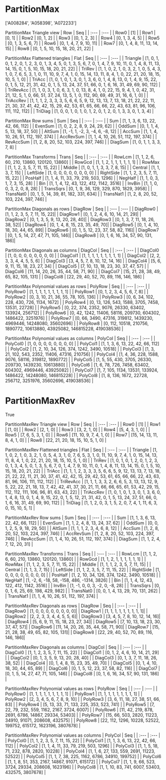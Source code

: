 # PartitionMax
['A008284', 'A058398', 'A072233']

PartitionMax Triangle view
|  Row   |  Seq   |
| :---   |  :---  |
| Row0 | [1] |
| Row1 | [0, 1] |
| Row2 | [0, 1, 2] |
| Row3 | [0, 1, 2, 3] |
| Row4 | [0, 1, 3, 4, 5] |
| Row5 | [0, 1, 3, 5, 6, 7] |
| Row6 | [0, 1, 4, 7, 9, 10, 11] |
| Row7 | [0, 1, 4, 8, 11, 13, 14, 15] |
| Row8 | [0, 1, 5, 10, 15, 18, 20, 21, 22] |

PartitionMax Flattened triangles
| Flat      |  Seq  |
| :---      | :---  |
| Triangle  | [1, 0, 1, 0, 1, 2, 0, 1, 2, 3, 0, 1, 3, 4, 5, 0, 1, 3, 5, 6, 7, 0, 1, 4, 7, 9, 10, 11, 0, 1, 4, 8, 11, 13, 14, 15, 0, 1, 5, 10, 15, 18, 20, 21, 22] |
| TriRev    | [1, 1, 0, 2, 1, 0, 3, 2, 1, 0, 5, 4, 3, 1, 0, 7, 6, 5, 3, 1, 0, 11, 10, 9, 7, 4, 1, 0, 15, 14, 13, 11, 8, 4, 1, 0, 22, 21, 20, 18, 15, 10, 5, 1, 0] |
| TriAcc    | [1, 0, 1, 0, 1, 3, 0, 1, 3, 6, 0, 1, 4, 8, 13, 0, 1, 4, 9, 15, 22, 0, 1, 5, 12, 21, 31, 42, 0, 1, 5, 13, 24, 37, 51, 66, 0, 1, 6, 16, 31, 49, 69, 90, 112] |
| TriRevAcc | [1, 1, 0, 3, 1, 0, 6, 3, 1, 0, 13, 8, 4, 1, 0, 22, 15, 9, 4, 1, 0, 42, 31, 21, 12, 5, 1, 0, 66, 51, 37, 24, 13, 5, 1, 0, 112, 90, 69, 49, 31, 16, 6, 1, 0] |
| TriAccRev | [1, 1, 1, 2, 3, 3, 3, 5, 6, 6, 5, 9, 12, 13, 13, 7, 13, 18, 21, 22, 22, 11, 21, 30, 37, 41, 42, 42, 15, 29, 42, 53, 61, 65, 66, 66, 22, 43, 63, 81, 96, 106, 111, 112, 112] |
| TriDiag   | [1, 0, 0, 1, 0, 1, 0, 1, 2, 0, 1, 2, 0, 1, 3, 3, 0, 1, 3, 4] |

PartitionMax Row sums
| Sum       |   Seq  |
| :---      |  :---  |
| Sum       | [1, 1, 3, 6, 13, 22, 42, 66, 112] |
| EvenSum   | [1, 0, 2, 2, 8, 9, 24, 29, 62] |
| OddSum    | [0, 1, 1, 4, 5, 13, 18, 37, 50] |
| AltSum    | [1, -1, 1, -2, 3, -4, 6, -8, 12] |
| AccSum    | [1, 1, 4, 10, 26, 51, 112, 197, 374] |
| AccRevSum | [1, 1, 4, 10, 26, 51, 112, 197, 374] |
| RevAccSum | [1, 2, 8, 20, 52, 103, 224, 397, 746] |
| DiagSum   | [1, 0, 1, 1, 3, 3, 7, 8] |

PartitionMax Transforms
| Trans     |   Seq  |
| :---      |  :---  |
| RowLcm    | [1, 1, 2, 6, 60, 210, 13860, 120120, 13860] |
| RowGcd    | [1, 1, 2, 1, 1, 1, 1, 1, 1] |
| RowMax    | [1, 1, 2, 3, 5, 7, 11, 15, 22] |
| Middle    | [1, 0, 1, 1, 3, 3, 7, 8, 15] |
| Central   | [1, 1, 3, 7, 15] |
| LeftSide  | [1, 0, 0, 0, 0, 0, 0, 0, 0] |
| RightSide | [1, 1, 2, 3, 5, 7, 11, 15, 22] |
| PosHalf   | [1, 1, 4, 11, 33, 79, 219, 503, 1296] |
| NegHalf   | [1, 1, 0, 3, 1, 7, 3, 15, 28] |
| Bin       | [1, 1, 4, 12, 43, 122, 412, 1142, 3516] |
| InvBin    | [1, 1, 0, 0, 3, 2, 0, 8, 28] |
| TransSqrs | [0, 1, 9, 36, 129, 329, 870, 1829, 3958] |
| TransNat0 | [0, 1, 5, 14, 39, 81, 182, 331, 634] |
| TransNat1 | [1, 2, 8, 20, 52, 103, 224, 397, 746] |

PartitionMax Diagonals as rows
| DiagRow  |   Seq  |
| :---     |  :---  |
| DiagRow0 | [1, 1, 2, 3, 5, 7, 11, 15, 22]|
| DiagRow1 | [0, 1, 2, 4, 6, 10, 14, 21, 29]|
| DiagRow2 | [0, 1, 3, 5, 9, 13, 20, 28, 40]|
| DiagRow3 | [0, 1, 3, 7, 11, 18, 26, 38, 52]|
| DiagRow4 | [0, 1, 4, 8, 15, 23, 35, 49, 70]|
| DiagRow5 | [0, 1, 4, 10, 18, 30, 44, 65, 89]|
| DiagRow6 | [0, 1, 5, 12, 23, 37, 58, 82, 116]|
| DiagRow7 | [0, 1, 5, 14, 27, 47, 71, 105, 146]|
| DiagRow8 | [0, 1, 6, 16, 34, 57, 90, 131, 186]|

PartitionMax Diagonals as columns
| DiagCol  |   Seq  |
| :---     |  :---  |
| DiagCol0 | [1, 0, 0, 0, 0, 0, 0, 0, 0] |
| DiagCol1 | [1, 1, 1, 1, 1, 1, 1, 1, 1] |
| DiagCol2 | [2, 2, 3, 3, 4, 4, 5, 5, 6] |
| DiagCol3 | [3, 4, 5, 7, 8, 10, 12, 14, 16] |
| DiagCol4 | [5, 6, 9, 11, 15, 18, 23, 27, 34] |
| DiagCol5 | [7, 10, 13, 18, 23, 30, 37, 47, 57] |
| DiagCol6 | [11, 14, 20, 26, 35, 44, 58, 71, 90] |
| DiagCol7 | [15, 21, 28, 38, 49, 65, 82, 105, 131] |
| DiagCol8 | [22, 29, 40, 52, 70, 89, 116, 146, 186] |

PartitionMax Polynomial values as rows
| PolyRow  |   Seq  |
| :---     |  :---  |
| PolyRow0 | [1, 1, 1, 1, 1, 1, 1, 1, 1] |
| PolyRow1 | [0, 1, 2, 3, 4, 5, 6, 7, 8] |
| PolyRow2 | [0, 3, 10, 21, 36, 55, 78, 105, 136] |
| PolyRow3 | [0, 6, 34, 102, 228, 430, 726, 1134, 1672] |
| PolyRow4 | [0, 13, 126, 543, 1588, 3705, 7458, 13531, 22728] |
| PolyRow5 | [0, 22, 374, 2352, 9076, 26330, 63402, 133924, 256712] |
| PolyRow6 | [0, 42, 1242, 11406, 58116, 209730, 604302, 1486422, 3251976] |
| PolyRow7 | [0, 66, 3490, 47316, 319812, 1439230, 4969446, 14248080, 35602696] |
| PolyRow8 | [0, 112, 10518, 210756, 1890772, 10613880, 43925082, 146815228, 419038536] |

PartitionMax Polynomial values as columns
| PolyCol  |   Seq  |
| :---     |  :---  |
| PolyCol0 | [1, 0, 0, 0, 0, 0, 0, 0, 0] |
| PolyCol1 | [1, 1, 3, 6, 13, 22, 42, 66, 112] |
| PolyCol2 | [1, 2, 10, 34, 126, 374, 1242, 3490, 10518] |
| PolyCol3 | [1, 3, 21, 102, 543, 2352, 11406, 47316, 210756] |
| PolyCol4 | [1, 4, 36, 228, 1588, 9076, 58116, 319812, 1890772] |
| PolyCol5 | [1, 5, 55, 430, 3705, 26330, 209730, 1439230, 10613880] |
| PolyCol6 | [1, 6, 78, 726, 7458, 63402, 604302, 4969446, 43925082] |
| PolyCol7 | [1, 7, 105, 1134, 13531, 133924, 1486422, 14248080, 146815228] |
| PolyCol8 | [1, 8, 136, 1672, 22728, 256712, 3251976, 35602696, 419038536] |

# PartitionMaxRev
True

PartitionMaxRev Triangle view
|  Row   |  Seq   |
| :---   |  :---  |
| Row0 | [1] |
| Row1 | [1, 0] |
| Row2 | [2, 1, 0] |
| Row3 | [3, 2, 1, 0] |
| Row4 | [5, 4, 3, 1, 0] |
| Row5 | [7, 6, 5, 3, 1, 0] |
| Row6 | [11, 10, 9, 7, 4, 1, 0] |
| Row7 | [15, 14, 13, 11, 8, 4, 1, 0] |
| Row8 | [22, 21, 20, 18, 15, 10, 5, 1, 0] |

PartitionMaxRev Flattened triangles
| Flat      |  Seq  |
| :---      | :---  |
| Triangle  | [1, 1, 0, 2, 1, 0, 3, 2, 1, 0, 5, 4, 3, 1, 0, 7, 6, 5, 3, 1, 0, 11, 10, 9, 7, 4, 1, 0, 15, 14, 13, 11, 8, 4, 1, 0, 22, 21, 20, 18, 15, 10, 5, 1, 0] |
| TriRev    | [1, 0, 1, 0, 1, 2, 0, 1, 2, 3, 0, 1, 3, 4, 5, 0, 1, 3, 5, 6, 7, 0, 1, 4, 7, 9, 10, 11, 0, 1, 4, 8, 11, 13, 14, 15, 0, 1, 5, 10, 15, 18, 20, 21, 22] |
| TriAcc    | [1, 1, 1, 2, 3, 3, 3, 5, 6, 6, 5, 9, 12, 13, 13, 7, 13, 18, 21, 22, 22, 11, 21, 30, 37, 41, 42, 42, 15, 29, 42, 53, 61, 65, 66, 66, 22, 43, 63, 81, 96, 106, 111, 112, 112] |
| TriRevAcc | [1, 1, 1, 3, 3, 2, 6, 6, 5, 3, 13, 13, 12, 9, 5, 22, 22, 21, 18, 13, 7, 42, 42, 41, 37, 30, 21, 11, 66, 66, 65, 61, 53, 42, 29, 15, 112, 112, 111, 106, 96, 81, 63, 43, 22] |
| TriAccRev | [1, 0, 1, 0, 1, 3, 0, 1, 3, 6, 0, 1, 4, 8, 13, 0, 1, 4, 9, 15, 22, 0, 1, 5, 12, 21, 31, 42, 0, 1, 5, 13, 24, 37, 51, 66, 0, 1, 6, 16, 31, 49, 69, 90, 112] |
| TriDiag   | [1, 1, 2, 0, 3, 1, 5, 2, 0, 7, 4, 1, 11, 6, 3, 0, 15, 10, 5, 1] |

PartitionMaxRev Row sums
| Sum       |   Seq  |
| :---      |  :---  |
| Sum       | [1, 1, 3, 6, 13, 22, 42, 66, 112] |
| EvenSum   | [1, 1, 2, 4, 8, 13, 24, 37, 62] |
| OddSum    | [0, 0, 1, 2, 5, 9, 18, 29, 50] |
| AltSum    | [1, 1, 1, 2, 3, 4, 6, 8, 12] |
| AccSum    | [1, 2, 8, 20, 52, 103, 224, 397, 746] |
| AccRevSum | [1, 2, 8, 20, 52, 103, 224, 397, 746] |
| RevAccSum | [1, 1, 4, 10, 26, 51, 112, 197, 374] |
| DiagSum   | [1, 1, 2, 4, 7, 12, 20, 31] |

PartitionMaxRev Transforms
| Trans     |   Seq  |
| :---      |  :---  |
| RowLcm    | [1, 1, 2, 6, 60, 210, 13860, 120120, 13860] |
| RowGcd    | [1, 1, 2, 1, 1, 1, 1, 1, 1] |
| RowMax    | [1, 1, 2, 3, 5, 7, 11, 15, 22] |
| Middle    | [1, 1, 1, 2, 3, 5, 7, 11, 15] |
| Central   | [1, 1, 3, 7, 15] |
| LeftSide  | [1, 1, 2, 3, 5, 7, 11, 15, 22] |
| RightSide | [1, 0, 0, 0, 0, 0, 0, 0, 0] |
| PosHalf   | [1, 2, 10, 34, 126, 374, 1242, 3490, 10518] |
| NegHalf   | [1, -2, 6, -18, 58, -158, 486, -1314, 3826] |
| Bin       | [1, 1, 4, 12, 43, 122, 412, 1142, 3516] |
| InvBin    | [1, -1, 0, 0, 3, -2, 0, -8, 28] |
| TransSqrs | [0, 0, 1, 6, 25, 69, 198, 429, 982] |
| TransNat0 | [0, 0, 1, 4, 13, 29, 70, 131, 262] |
| TransNat1 | [1, 1, 4, 10, 26, 51, 112, 197, 374] |

PartitionMaxRev Diagonals as rows
| DiagRow  |   Seq  |
| :---     |  :---  |
| DiagRow0 | [1, 0, 0, 0, 0, 0, 0, 0, 0]|
| DiagRow1 | [1, 1, 1, 1, 1, 1, 1, 1, 1]|
| DiagRow2 | [2, 2, 3, 3, 4, 4, 5, 5, 6]|
| DiagRow3 | [3, 4, 5, 7, 8, 10, 12, 14, 16]|
| DiagRow4 | [5, 6, 9, 11, 15, 18, 23, 27, 34]|
| DiagRow5 | [7, 10, 13, 18, 23, 30, 37, 47, 57]|
| DiagRow6 | [11, 14, 20, 26, 35, 44, 58, 71, 90]|
| DiagRow7 | [15, 21, 28, 38, 49, 65, 82, 105, 131]|
| DiagRow8 | [22, 29, 40, 52, 70, 89, 116, 146, 186]|

PartitionMaxRev Diagonals as columns
| DiagCol  |   Seq  |
| :---     |  :---  |
| DiagCol0 | [1, 1, 2, 3, 5, 7, 11, 15, 22] |
| DiagCol1 | [0, 1, 2, 4, 6, 10, 14, 21, 29] |
| DiagCol2 | [0, 1, 3, 5, 9, 13, 20, 28, 40] |
| DiagCol3 | [0, 1, 3, 7, 11, 18, 26, 38, 52] |
| DiagCol4 | [0, 1, 4, 8, 15, 23, 35, 49, 70] |
| DiagCol5 | [0, 1, 4, 10, 18, 30, 44, 65, 89] |
| DiagCol6 | [0, 1, 5, 12, 23, 37, 58, 82, 116] |
| DiagCol7 | [0, 1, 5, 14, 27, 47, 71, 105, 146] |
| DiagCol8 | [0, 1, 6, 16, 34, 57, 90, 131, 186] |

PartitionMaxRev Polynomial values as rows
| PolyRow  |   Seq  |
| :---     |  :---  |
| PolyRow0 | [1, 1, 1, 1, 1, 1, 1, 1, 1] |
| PolyRow1 | [1, 1, 1, 1, 1, 1, 1, 1, 1] |
| PolyRow2 | [2, 3, 4, 5, 6, 7, 8, 9, 10] |
| PolyRow3 | [3, 6, 11, 18, 27, 38, 51, 66, 83] |
| PolyRow4 | [5, 13, 33, 71, 133, 225, 353, 523, 741] |
| PolyRow5 | [7, 22, 79, 232, 559, 1162, 2167, 3724, 6007] |
| PolyRow6 | [11, 42, 219, 878, 2691, 6786, 14867, 29334, 53403] |
| PolyRow7 | [15, 66, 503, 2820, 11223, 34910, 91071, 208608, 432575] |
| PolyRow8 | [22, 112, 1296, 10228, 52522, 199752, 615172, 1623196, 3807678] |

PartitionMaxRev Polynomial values as columns
| PolyCol  |   Seq  |
| :---     |  :---  |
| PolyCol0 | [1, 1, 2, 3, 5, 7, 11, 15, 22] |
| PolyCol1 | [1, 1, 3, 6, 13, 22, 42, 66, 112] |
| PolyCol2 | [1, 1, 4, 11, 33, 79, 219, 503, 1296] |
| PolyCol3 | [1, 1, 5, 18, 71, 232, 878, 2820, 10228] |
| PolyCol4 | [1, 1, 6, 27, 133, 559, 2691, 11223, 52522] |
| PolyCol5 | [1, 1, 7, 38, 225, 1162, 6786, 34910, 199752] |
| PolyCol6 | [1, 1, 8, 51, 353, 2167, 14867, 91071, 615172] |
| PolyCol7 | [1, 1, 9, 66, 523, 3724, 29334, 208608, 1623196] |
| PolyCol8 | [1, 1, 10, 83, 741, 6007, 53403, 432575, 3807678] |

